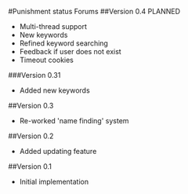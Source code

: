 #Punishment status Forums
##Version 0.4 PLANNED
* Multi-thread support
* New keywords
* Refined keyword searching
* Feedback if user does not exist
* Timeout cookies

###Version 0.31
* Added new keywords

##Version 0.3
* Re-worked 'name finding' system

##Version 0.2
* Added updating feature

##Version 0.1
* Initial implementation
